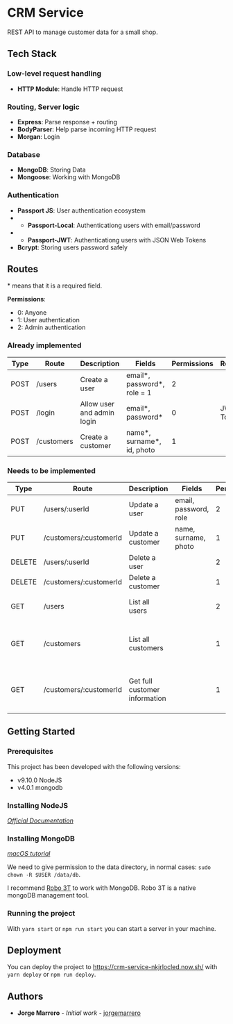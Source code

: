 # CRM Service

REST API to manage customer data for a small shop.

## Tech Stack

### Low-level request handling

- **HTTP Module**: Handle HTTP request

### Routing, Server logic

- **Express**: Parse response + routing
- **BodyParser**: Help parse incoming HTTP request
- **Morgan**: Login

### Database

- **MongoDB**: Storing Data
- **Mongoose**: Working with MongoDB

### Authentication

- **Passport JS**: User authentication ecosystem
- - **Passport-Local**: Authenticationg users with email/password
- - **Passport-JWT**: Authenticationg users with JSON Web Tokens
- **Bcrypt**: Storing users password safely

## Routes

\* means that it is a required field.

**Permissions**:

- 0: Anyone
- 1: User authentication
- 2: Admin authentication

### Already implemented

| Type | Route      | Description                | Fields                      | Permissions | Return    |
| ---- | ---------- | -------------------------- | --------------------------- | ----------- | --------- |
| POST | /users     | Create a user              | email*, password*, role = 1 | 2           |           |
| POST | /login     | Allow user and admin login | email*, password*           | 0           | JWT Token |
| POST | /customers | Create a customer          | name*, surname*, id, photo  | 1           |           |

### Needs to be implemented

| Type   | Route                  | Description                   | Fields                | Permissions | Return                                 |
| ------ | ---------------------- | ----------------------------- | --------------------- | ----------- | -------------------------------------- |
| PUT    | /users/:userId         | Update a user                 | email, password, role | 2           |                                        |
| PUT    | /customers/:customerId | Update a customer             | name, surname, photo  | 1           |                                        |
| DELETE | /users/:userId         | Delete a user                 |                       | 2           |                                        |
| DELETE | /customers/:customerId | Delete a customer             |                       | 1           |                                        |
| GET    | /users                 | List all users                |                       | 2           | All users (email and id)               |
| GET    | /customers             | List all customers            |                       | 1           | All customers (name, surname and id)   |
| GET    | /customers/:customerId | Get full customer information |                       | 1           | Customer (name, surname, id and photo) |

## Getting Started

### Prerequisites

This project has been developed with the following versions:

- v9.10.0 NodeJS
- v4.0.1 mongodb

### Installing NodeJS

_[Official Documentation](https://nodejs.org/)_

### Installing MongoDB

_[macOS tutorial](https://docs.mongodb.com/manual/tutorial/install-mongodb-on-os-x)_

We need to give permission to the data directory, in normal cases: `sudo chown -R $USER /data/db`.

I recommend [Robo 3T](https://robomongo.org/) to work with MongoDB. Robo 3T is a native mongoDB management tool.

### Running the project

With `yarn start` or `npm run start` you can start a server in your machine.

## Deployment

You can deploy the project to https://crm-service-nkjrlocled.now.sh/ with `yarn deploy` or `npm run deploy`.

## Authors

- **Jorge Marrero** - _Initial work_ - [jorgemarrero](https://github.com/jorgemarrero)
